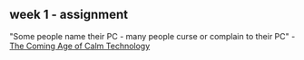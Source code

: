 ## week 1 - assignment

"Some people name their PC - many people curse or complain to their PC" - [The Coming Age of Calm Technology](https://calmtech.com/papers/coming-age-calm-technology.html)
